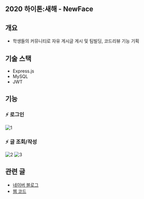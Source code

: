 ## 2020 하이톤:새해 - NewFace

## 개요
- 학생들의 커뮤니티로 자유 게시글 게시 및 팀빌딩, 코드리뷰 기능 기획

## 기술 스택
- Express.js
- MySQL
- JWT

## 기능

### ⚡ 로그인
![1](https://user-images.githubusercontent.com/49791336/74085027-59d83180-4ab8-11ea-80a5-7fb727860d67.png)

### ⚡ 글 조회/작성
![2](https://user-images.githubusercontent.com/49791336/74085028-5a70c800-4ab8-11ea-97c0-9218ae0e0a4d.png)
![3](https://user-images.githubusercontent.com/49791336/74085029-5ba1f500-4ab8-11ea-93d1-205dc5f90504.png)


## 관련 글
- [네이버 블로그](https://blog.naver.com/chlwlsdn0828/221779100715)
- [웹 코드](https://github.com/Choi-Jinwoo/NewFace_Web)
